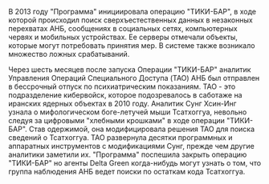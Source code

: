 В 2013 году "Программа" инициировала операцию "ТИКИ-БАР", в ходе которой происходил поиск сверхъестественных данных в незаконных перехватах АНБ, сообщениях в социальных сетях, компьютерных червях и мобильных устройствах. Ее серверы отмечали объекты, которые могут потребовать принятия мер. В системе также возникало множество ложных срабатываний.

Через шесть месяцев после запуска Операции "ТИКИ-БАР" аналитик Управления Операций Специального Доступа (TAO) АНБ был отправлен в бессрочный отпуск по психиатрическим показаниям. TAO - это подразделение кибервойск, которое подозревалось в саботаже на иранских ядерных объектах в 2010 году. Аналитик Сунг Хсин-Инг узнала о мифологическом боге-летучей мыши Тсатхоггуа, невольно следуя за цифровыми "хлебными крошками" в ходе операции "ТИКИ-БАР". Став одержимой, она модифицировала решения TAO для поиска сведений о Тсатхоггуа. TAO развернула десятки программных и аппаратных инструментов с модификациями Сунг, прежде чем другие аналитики заметили их. "Программа" поспешила закрыть операцию "ТИКИ-БАР" но агенты Delta Green когда-нибудь могут узнать о том, что группа наблюдения АНБ ведет поиски по остаткам кода Тсатхоггуа.